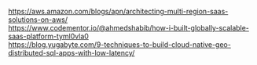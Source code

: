 https://aws.amazon.com/blogs/apn/architecting-multi-region-saas-solutions-on-aws/   
https://www.codementor.io/@ahmedshabib/how-i-built-globally-scalable-saas-platform-tyml0vla0   
https://blog.yugabyte.com/9-techniques-to-build-cloud-native-geo-distributed-sql-apps-with-low-latency/   

